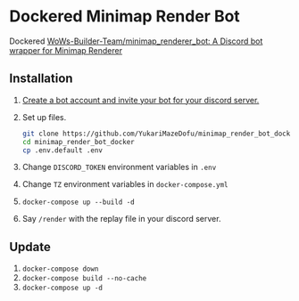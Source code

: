# Dockered Minimap Render Bot

Dockered [WoWs-Builder-Team/minimap_renderer_bot: A Discord bot wrapper for Minimap Renderer](https://github.com/WoWs-Builder-Team/minimap_renderer_bot)

## Installation

1. [Create a bot account and invite your bot for your discord server.](https://docs.nextcord.dev/en/stable/discord.html)
1. Set up files.

    ```bash
    git clone https://github.com/YukariMazeDofu/minimap_render_bot_docker
    cd minimap_render_bot_docker
    cp .env.default .env
    ```
1. Change `DISCORD_TOKEN` environment variables in `.env`
1. Change `TZ` environment variables in `docker-compose.yml`
1. `docker-compose up --build -d`
1. Say `/render` with the replay file in your discord server.

## Update

1. `docker-compose down`
1. `docker-compose build --no-cache`
1. `docker-compose up -d`